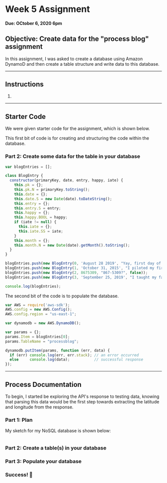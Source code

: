 # Week 5 Assignment
#### Due: OCtober 6, 2020 6pm

## Objective: Create data for the "process blog" assignment

In this assignment, I was asked to create a database using Amazon DynamoD and then create a table structure and write data to this database. 

------
## Instructions
1.


------

## Starter Code
We were given starter code for the assignment, which is shown below.

This first bit of code is for creating and structuring the code within the database.

### Part 2: Create some data for the table in your database
```javascript
var blogEntries = [];

class BlogEntry {
  constructor(primaryKey, date, entry, happy, iate) {
    this.pk = {};
    this.pk.N = primaryKey.toString();
    this.date = {};
    this.date.S = new Date(date).toDateString();
    this.entry = {};
    this.entry.S = entry;
    this.happy = {};
    this.happy.BOOL = happy;
    if (iate != null) {
      this.iate = {};
      this.iate.SS = iate;
    }
    this.month = {};
    this.month.N = new Date(date).getMonth().toString();
  }
}

blogEntries.push(new BlogEntry(0, 'August 28 2019', "Yay, first day of class!", true, ["Cheez-Its", "M&Ms"]));
blogEntries.push(new BlogEntry(1, 'October 31, 2015', "I piloted my first solo flight!", true, ["pancakes"]));
blogEntries.push(new BlogEntry(2, 8675309, "867-5309?", false));
blogEntries.push(new BlogEntry(3, 'September 25, 2019', "I taught my favorite students.", true, ["peas", "carrots"]));

console.log(blogEntries);
```

The second bit of the code is to populate the database.

``` javascript
var AWS = require('aws-sdk');
AWS.config = new AWS.Config();
AWS.config.region = "us-east-1";

var dynamodb = new AWS.DynamoDB();

var params = {};
params.Item = blogEntries[0];
params.TableName = "processblog";

dynamodb.putItem(params, function (err, data) {
  if (err) console.log(err, err.stack); // an error occurred
  else     console.log(data);           // successful response
});
```
------

## Process Documentation

To begin, I started be exploring the API's response to testing data, knowing that parsing this data would be the first step towards extracting the latitude and longitude from the response.

### Part 1: Plan
My sketch for my NoSQL database is shown below:

![]()



### Part 2: Create a table(s) in your database


### Part 3: Populate your database


### Success! 👾
